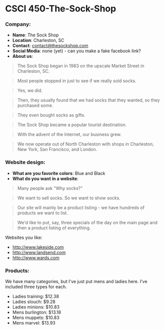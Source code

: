 # CSCI 450-The-Sock-Shop


### Company:
* **Name**: The Sock Shop
* **Location**: Charleston, SC
* **Contact**: contact@thesockshop.com
* **Social Media**: none (yet) - can you make a fake facebook link?
* **About us**:

> The Sock Shop began in 1983 on the upscale Market Street in Charleston, SC.

> Most people stopped in just to see if we really sold socks.

> Yes, we did.

> Then, they usually found that we had socks that they wanted, so they purchased some.

> They even bought socks as gifts.

> The Sock Shop became a popular tourist destination.

> With the advent of the Internet, our business grew.

> We now operate out of North Charleston with shops in Charleston, New York, San Francisco, and London.


### Website design:

* **What are you favorite colors**: Blue and Black
* **What do you want in a website**:

> Many people ask "Why socks?"

> We want to sell socks. So we want to show socks.

> Our site will mainly be a product listing - we have hundreds of products we want to list.

> We'd like to put, say, three specials of the day on the main page and then a product listing of everything.


Websites you like:
* http://www.lakeside.com
* http://www.landsend.com
* http://www.wards.com


### Products:

We have many categories, but I've just put mens and ladies here.
I've included three types for each.

* Ladies training: $12.38
* Ladies slouch: $9.28
* Ladies minions: $10.83
* Mens burlington: $13.18
* Mens muppets: $10.83
* Mens marvel: $13.93

